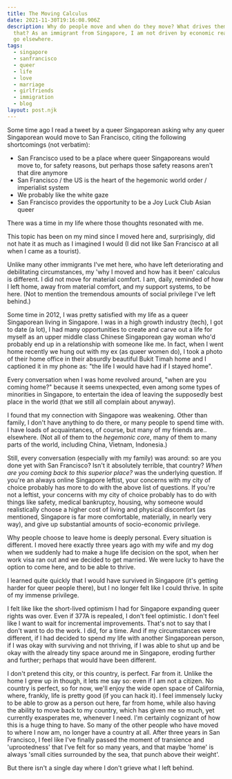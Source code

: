 ```yaml
---
title: The Moving Calculus
date: 2021-11-30T19:16:08.906Z
description: Why do people move and when do they move? What drives them to do
  that? As an immigrant from Singapore, I am not driven by economic reasons to
  go elsewhere.
tags:
  - singapore
  - sanfrancisco
  - queer
  - life
  - love
  - marriage
  - girlfriends
  - immigration
  - blog
layout: post.njk
---
```

Some time ago I read a tweet by a queer Singaporean asking why any queer Singaporean would move to San Francisco, citing the following shortcomings (not verbatim):

- San Francisco used to be a place where queer Singaporeans would move to, for safety reasons, but perhaps those safety reasons aren't that dire anymore
- San Francisco / the US is the heart of the hegemonic world order / imperialist system
- We probably like the white gaze 
- San Francisco provides the opportunity to be a Joy Luck Club Asian queer

There was a time in my life where those thoughts resonated with me. 

This topic has been on my mind since I moved here and, surprisingly, did not hate it as much as I imagined I would (I did not like San Francisco at all when I came as a tourist). 

Unlike many other immigrants I've met here, who have left deteriorating and debilitating circumstances, my 'why I moved and how has it been' calculus is different. I did not move for material comfort. I am, daily, reminded of how I left home, away from material comfort, and my support systems, to be here. (Not to mention the tremendous amounts of social privilege I've left behind.)

Some time in 2012, I was pretty satisfied with my life as a queer Singaporean living in Singapore. I was in a high growth industry (tech), I got to date (a lot), I had many opportunities to create and carve out a life for myself as an upper middle class Chinese Singaporean gay woman who'd probably end up in a relationship with someone like me. In fact, when I went home recently we hung out with my ex (as queer women do), I took a photo of their home office in their absurdly beautiful Bukit Timah home and I captioned it in my phone as: "the life I would have had if I stayed home".

Every conversation when I was home revolved around, "when are you coming home?" because it seems unexpected, even among some types of minorities in Singapore, to entertain the idea of leaving the supposedly best place in the world (that we still all complain about anyway).

I found that my connection with Singapore was weakening. Other than family, I don't have anything to do there, or many people to spend time with. I have loads of acquaintances, of course, but many of my friends are.. elsewhere. (Not all of them to the *hegemonic core*, many of them to many parts of the world, including China, Vietnam, Indonesia.)

Still, every conversation (especially with my family) was around: so are you done yet with San Francisco? Isn't it absolutely terrible, that country? *When are you coming back to this superior place?* was the underlying question. If you're an always online Singapore leftist, your concerns with my city of choice probably has more to do with the above list of questions. If you're not a leftist, your concerns with my city of choice probably has to do with things like safety, medical bankruptcy, housing, why someone would realistically choose a higher cost of living and physical discomfort (as mentioned, Singapore is far more comfortable, materially, in nearly very way), and give up substantial amounts of socio-economic privilege.

Why people choose to leave home is deeply personal. Every situation is different. I moved here exactly three years ago with my wife and my dog when we suddenly had to make a huge life decision on the spot, when her work visa ran out and we decided to get married. We were lucky to have the option to come here, and to be able to thrive.

I learned quite quickly that I would have survived in Singapore (it's getting harder for queer people there), but I no longer felt like I could thrive. In spite of my immense privilege. 

I felt like like the short-lived optimism I had for Singapore expanding queer rights was over. Even if 377A is repealed, I don't feel optimistic. I don't feel like I want to wait for incremental improvements. That's not to say that I don't want to do the work. I did, for a time. And if my circumstances were different, if I had decided to spend my life with another Singaporean person, if I was okay with surviving and not thriving, if I was able to shut up and be okay with the already tiny space around me in Singapore, eroding further and further; perhaps that would have been different.

I don't pretend this city, or this country, is perfect. Far from it. Unlike the home I grew up in though, it lets me say so: even if I am not a citizen. No country is perfect, so for now, we'll enjoy the wide open space of California, where, frankly, life is pretty good (if you can hack it). I feel immensely lucky to be able to grow as a person out here, far from home, while also having the ability to move back to my country, which has given me so much, yet currently exasperates me, whenever I need. I'm certainly cognizant of how this is a huge thing to have. So many of the other people who have moved to where I now am, no longer have a country at all. After three years in San Francisco, I feel like I've finally passed the moment of transience and 'uprootedness' that I've felt for so many years, and that maybe 'home' is always 'small cities surrounded by the sea, that punch above their weight'.

But there isn't a single day where I don't grieve what I left behind.  
